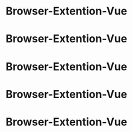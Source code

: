 # Browser-Extention-Vue
# Browser-Extention-Vue
# Browser-Extention-Vue
# Browser-Extention-Vue
# Browser-Extention-Vue
